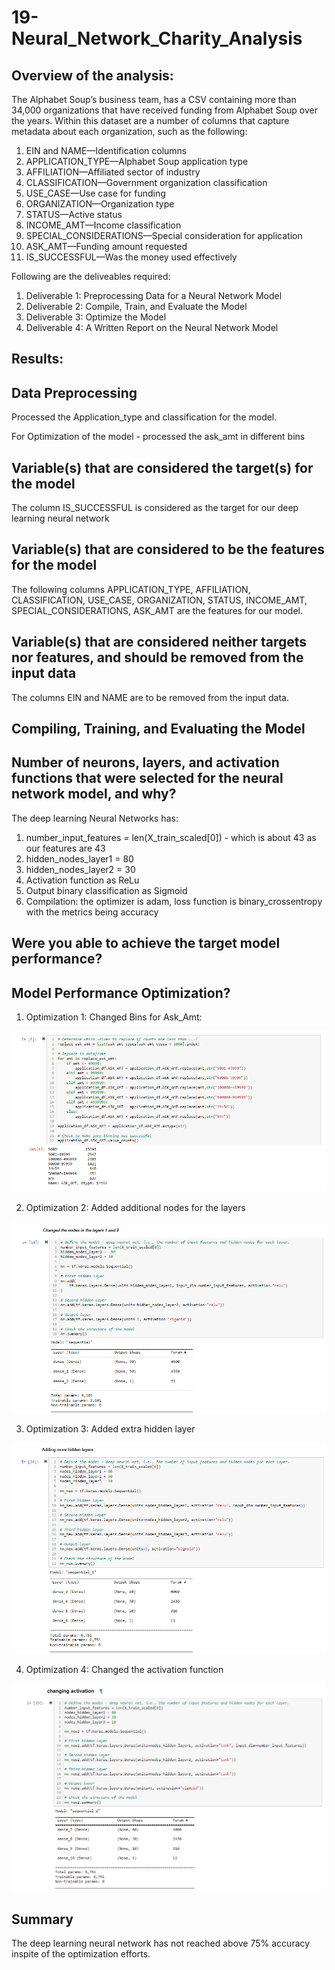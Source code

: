 # 19-Neural_Network_Charity_Analysis

## Overview of the analysis: 

The Alphabet Soup’s business team, has a CSV containing more than 34,000 organizations that have received funding from Alphabet Soup over the years. Within this dataset are a number of columns that capture metadata about each organization, such as the following:

1. EIN and NAME—Identification columns
2. APPLICATION_TYPE—Alphabet Soup application type
3. AFFILIATION—Affiliated sector of industry
4. CLASSIFICATION—Government organization classification
5. USE_CASE—Use case for funding
6. ORGANIZATION—Organization type
7. STATUS—Active status
8. INCOME_AMT—Income classification
9. SPECIAL_CONSIDERATIONS—Special consideration for application
10. ASK_AMT—Funding amount requested
11. IS_SUCCESSFUL—Was the money used effectively

Following are the deliveables required:

1. Deliverable 1: Preprocessing Data for a Neural Network Model
2. Deliverable 2: Compile, Train, and Evaluate the Model
3. Deliverable 3: Optimize the Model
4. Deliverable 4: A Written Report on the Neural Network Model

## Results: 

## Data Preprocessing

Processed the Application_type and classification for the model.

For Optimization of the model - processed the ask_amt in different bins

## Variable(s) that are considered the target(s) for the model

The column IS_SUCCESSFUL is considered as the target for our deep learning neural network

## Variable(s) that are considered to be the features for the  model

The following columns APPLICATION_TYPE, AFFILIATION, CLASSIFICATION, USE_CASE, ORGANIZATION, STATUS, INCOME_AMT, SPECIAL_CONSIDERATIONS, ASK_AMT are the features for our model.

## Variable(s) that are considered neither targets nor features, and should be removed from the input data

The columns EIN and NAME are to be removed from the input data.

## Compiling, Training, and Evaluating the Model

## Number of neurons, layers, and activation functions that were selected for the neural network model, and why?

The deep learning Neural Networks has:
1. number_input_features = len(X_train_scaled[0]) - which is about 43 as our features are 43
2. hidden_nodes_layer1 =  80
3. hidden_nodes_layer2 = 30
4. Activation function as ReLu
5. Output binary classification as Sigmoid
6. Compilation:  the optimizer is adam, loss function is binary_crossentropy with the metrics being accuracy

## Were you able to achieve the target model performance?

## Model Performance Optimization?

1. Optimization 1:
Changed Bins for Ask_Amt:

![Changed Bins for Ask Amount](images/Opt1Ask_amt_binning.png)

2. Optimization 2:
Added additional nodes for the layers

![Added additional nodes for the layers](images/Opt2.png)

3. Optimization 3: 
Added extra hidden layer 

![Added extra hidden layer](images/Opt3.png)

4. Optimization 4: 
Changed the activation function

![Changed the activation function](images/Opt4.png)

## Summary

The deep learning neural network has not reached above 75% accuracy inspite of the optimization efforts.

